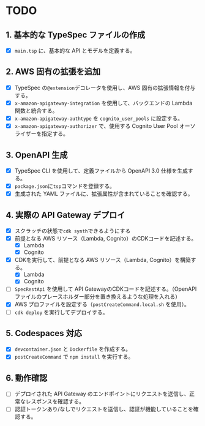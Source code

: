 # TODO

## 1. 基本的な TypeSpec ファイルの作成

- [x] `main.tsp` に、基本的な API とモデルを定義する。

## 2. AWS 固有の拡張を追加

- [x] TypeSpec の`@extension`デコレータを使用し、AWS 固有の拡張情報を付与する。
- [x] `x-amazon-apigateway-integration` を使用して、バックエンドの Lambda 関数と統合する。
- [x] `x-amazon-apigateway-authtype` を `cognito_user_pools` に設定する。
- [x] `x-amazon-apigateway-authorizer` で、使用する Cognito User Pool オーソライザーを指定する。

## 3. OpenAPI 生成

- [x] TypeSpec CLI を使用して、定義ファイルから OpenAPI 3.0 仕様を生成する。
- [x] `package.json`に`tsp`コマンドを登録する。
- [x] 生成された YAML ファイルに、拡張属性が含まれていることを確認する。

## 4. 実際の API Gateway デプロイ

- [x] スクラッチの状態で`cdk synth`できるようにする
- [x] 前提となる AWS リソース（Lambda, Cognito）のCDKコードを記述する。
  - [x] Lambda
  - [x] Cognito
- [x] CDKを実行して、前提となる AWS リソース（Lambda, Cognito）を構築する。
  - [x] Lambda
  - [x] Cognito
- [ ] `SpecRestApi` を使用して API GatewayのCDKコードを記述する。（OpenAPIファイルのプレースホルダー部分を置き換えるような処理を入れる）
- [x] AWS プロファイルを設定する（`postCreateCommand.local.sh` を使用）。
- [ ] `cdk deploy` を実行してデプロイする。

## 5. Codespaces 対応

- [x] `devcontainer.json` と `Dockerfile` を作成する。
- [x] `postCreateCommand` で `npm install` を実行する。

## 6. 動作確認

- [ ] デプロイされた API Gateway のエンドポイントにリクエストを送信し、正常なレスポンスを確認する。
- [ ] 認証トークンあり/なしでリクエストを送信し、認証が機能していることを確認する。
